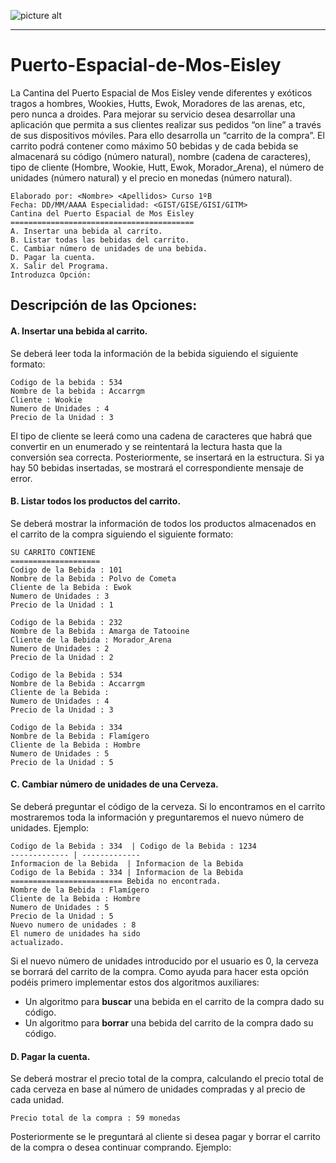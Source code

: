 ![picture alt](https://vignette.wikia.nocookie.net/clubpenguin/images/4/40/Puerto.png/revision/latest?cb=20130727165528&path-prefix=es "SantiagoMGVl")
 - - - -
Puerto-Espacial-de-Mos-Eisley
===============================
La Cantina del Puerto Espacial de Mos Eisley vende diferentes y exóticos tragos a hombres, Wookies, Hutts, Ewok, Moradores de las arenas, etc, pero nunca a droides. Para mejorar su servicio desea desarrollar una aplicación que permita a sus clientes realizar sus pedidos “on line” a través de sus dispositivos móviles. Para ello desarrolla un “carrito de la compra”. El carrito podrá contener como máximo 50 bebidas y de cada bebida se almacenará su código (número natural), nombre (cadena de caracteres), tipo de cliente (Hombre, Wookie, Hutt, Ewok, Morador_Arena), el número de unidades (número natural) y el precio en monedas (número natural).

```
Elaborado por: <Nombre> <Apellidos> Curso 1ºB
Fecha: DD/MM/AAAA Especialidad: <GIST/GISE/GISI/GITM>
Cantina del Puerto Espacial de Mos Eisley
=========================================
A. Insertar una bebida al carrito.
B. Listar todas las bebidas del carrito.
C. Cambiar número de unidades de una bebida.
D. Pagar la cuenta.
X. Salir del Programa.
Introduzca Opción: 
```

Descripción de las Opciones:
-----------------------------
#### A. Insertar una bebida al carrito.

Se deberá leer toda la información de la bebida siguiendo el siguiente formato:
```
Codigo de la bebida : 534
Nombre de la bebida : Accarrgm
Cliente : Wookie
Numero de Unidades : 4
Precio de la Unidad : 3
```
El tipo de cliente se leerá como una cadena de caracteres que habrá que convertir en un enumerado y
se reintentará la lectura hasta que la conversión sea correcta. Posteriormente, se insertará en la
estructura. Si ya hay 50 bebidas insertadas, se mostrará el correspondiente mensaje de error.

#### B. Listar todos los productos del carrito.
Se deberá mostrar la información de todos los productos almacenados en el carrito de la compra
siguiendo el siguiente formato:
```
SU CARRITO CONTIENE
====================
Codigo de la Bebida : 101
Nombre de la Bebida : Polvo de Cometa
Cliente de la Bebida : Ewok
Numero de Unidades : 3
Precio de la Unidad : 1

Codigo de la Bebida : 232
Nombre de la Bebida : Amarga de Tatooine
Cliente de la Bebida : Morador_Arena
Numero de Unidades : 2
Precio de la Unidad : 2

Codigo de la Bebida : 534
Nombre de la Bebida : Accarrgm
Cliente de la Bebida :
Numero de Unidades : 4
Precio de la Unidad : 3

Codigo de la Bebida : 334
Nombre de la Bebida : Flamígero
Cliente de la Bebida : Hombre
Numero de Unidades : 5
Precio de la Unidad : 5
```

#### C. Cambiar número de unidades de una Cerveza.
Se deberá preguntar el código de la cerveza. Si lo encontramos en el carrito mostraremos toda la
información y preguntaremos el nuevo número de unidades. Ejemplo:
```
Codigo de la Bebida : 334  | Codigo de la Bebida : 1234
------------- | -------------
Informacion de la Bebida  | Informacion de la Bebida
Codigo de la Bebida : 334 | Informacion de la Bebida ========================= Bebida no encontrada.
Nombre de la Bebida : Flamígero
Cliente de la Bebida : Hombre
Numero de Unidades : 5
Precio de la Unidad : 5
Nuevo numero de unidades : 8
El numero de unidades ha sido
actualizado. 
```
Si el nuevo número de unidades introducido por el usuario es 0, la cerveza se borrará del carrito de la
compra.
Como ayuda para hacer esta opción podéis primero implementar estos dos algoritmos auxiliares:
  * Un algoritmo para **buscar** una bebida en el carrito de la compra dado su código.
  * Un algoritmo para **borrar** una bebida del carrito de la compra dado su código.

#### D. Pagar la cuenta.
Se deberá mostrar el precio total de la compra, calculando el precio total de cada cerveza en base al
número de unidades compradas y al precio de cada unidad.
```
Precio total de la compra : 59 monedas
```
Posteriormente se le preguntará al cliente si desea pagar y borrar el carrito de la compra o desea
continuar comprando. Ejemplo:


